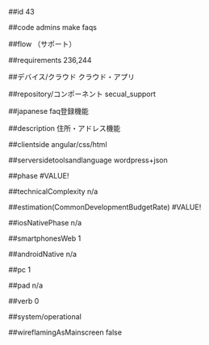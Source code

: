 ##id
43

##code
admins make faqs

##flow
（サポート）


##requirements
236,244

##デバイス/クラウド
クラウド・アプリ

##repository/コンポーネント
secual_support

##japanese
faq登録機能

##description
住所・アドレス機能

##clientside
angular/css/html

##serversidetoolsandlanguage
wordpress+json

##phase
#VALUE!

##technicalComplexity
n/a

##estimation(CommonDevelopmentBudgetRate)
#VALUE!

##iosNativePhase
n/a

##smartphonesWeb
1

##androidNative
n/a

##pc
1

##pad
n/a

##verb
0

##system/operational


##wireflamingAsMainscreen
false